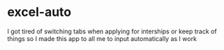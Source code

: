 # excel-auto
I got tired of switching tabs when applying for interships or keep track of things so I made this app to all me to input automatically as I work
